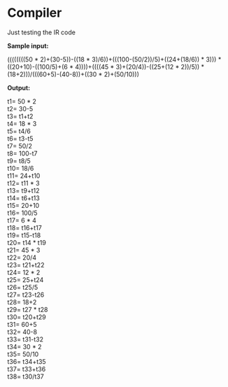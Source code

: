 # Compiler

Just testing the IR code

**Sample input:**

((((((((50 * 2)+(30-5))-((18 * 3)/6))+(((100-(50/2))/5)+((24+(18/6)) * 3))) * ((20+10)-((100/5)+(6 * 4))))+((((45 * 3)+(20/4))-((25+(12 * 2))/5)) * (18+2)))/(((60+5)-(40-8))+((30 * 2)+(50/10)))


**Output:**

t1= 50 * 2  
t2= 30-5  
t3= t1+t2  
t4= 18 * 3  
t5= t4/6  
t6= t3-t5  
t7= 50/2  
t8= 100-t7  
t9= t8/5  
t10= 18/6  
t11= 24+t10  
t12= t11 * 3  
t13= t9+t12  
t14= t6+t13  
t15= 20+10  
t16= 100/5  
t17= 6 * 4  
t18= t16+t17  
t19= t15-t18  
t20= t14 * t19  
t21= 45 * 3  
t22= 20/4  
t23= t21+t22  
t24= 12 * 2  
t25= 25+t24  
t26= t25/5  
t27= t23-t26  
t28= 18+2  
t29= t27 * t28  
t30= t20+t29  
t31= 60+5  
t32= 40-8  
t33= t31-t32  
t34= 30 * 2  
t35= 50/10  
t36= t34+t35  
t37= t33+t36  
t38= t30/t37
